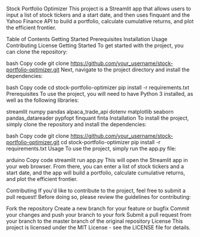 

Stock Portfolio Optimizer
This project is a Streamlit app that allows users to input a list of stock tickers and a start date, and then uses finquant and the Yahoo Finance API to build a portfolio, calculate cumulative returns, and plot the efficient frontier.

Table of Contents
Getting Started
Prerequisites
Installation
Usage
Contributing
License
Getting Started
To get started with the project, you can clone the repository:

bash
Copy code
git clone https://github.com/your_username/stock-portfolio-optimizer.git
Next, navigate to the project directory and install the dependencies:

bash
Copy code
cd stock-portfolio-optimizer
pip install -r requirements.txt
Prerequisites
To use the project, you will need to have Python 3 installed, as well as the following libraries:

streamlit
numpy
pandas
alpaca_trade_api
dotenv
matplotlib
seaborn
pandas_datareader
pypfopt
finquant
finta
Installation
To install the project, simply clone the repository and install the dependencies:

bash
Copy code
git clone https://github.com/your_username/stock-portfolio-optimizer.git
cd stock-portfolio-optimizer
pip install -r requirements.txt
Usage
To use the project, simply run the app.py file:

arduino
Copy code
streamlit run app.py
This will open the Streamlit app in your web browser. From there, you can enter a list of stock tickers and a start date, and the app will build a portfolio, calculate cumulative returns, and plot the efficient frontier.

Contributing
If you'd like to contribute to the project, feel free to submit a pull request! Before doing so, please review the guidelines for contributing:

Fork the repository
Create a new branch for your feature or bugfix
Commit your changes and push your branch to your fork
Submit a pull request from your branch to the master branch of the original repository
License
This project is licensed under the MIT License - see the LICENSE file for details.
